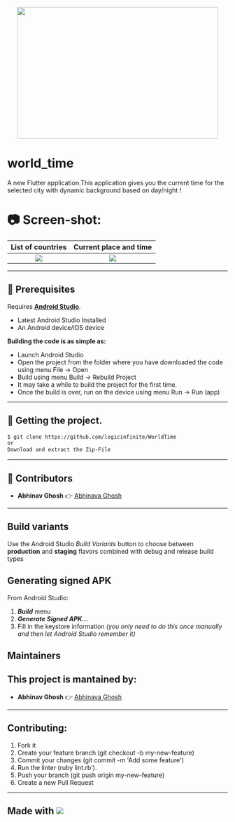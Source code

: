 <p align="center">
  <img width="460" height="300" src="https://ih1.redbubble.net/image.683518800.8491/st,small,507x507-pad,600x600,f8f8f8.jpg">
</p>


# world_time

A new Flutter application.This application gives you the current time for the selected city with dynamic background based on day/night !

#  :camera: Screen-shot:

List of countries          | Current place and time 
:-------------------------:|:-------------------------:
![](https://github.com/logicinfinite/WorldTime/blob/master/list.jpeg)  |  ![](https://github.com/logicinfinite/WorldTime/blob/master/home.jpeg)


 ---

##  :dart: Prerequisites

Requires  [**Android Studio**](https://developer.android.com/studio).

 * Latest Android Studio Installed
 * An Android device/iOS device
 
 **Building the code is as simple as:**

 * Launch Android Studio
 * Open the project from the folder where you have downloaded the code using menu File -> Open
 * Build using menu Build -> Rebuild Project
 * It may take a while to build the project for the first time.
 * Once the build is over, run on the device using menu Run -> Run (app)
 
 ---

## :dart: Getting the project.

```sh
$ git clone https://github.com/logicinfinite/WorldTime
or 
Download and extract the Zip-File
```
 ---

## :dart:  Contributors

-   **Abhinav Ghosh**  :point_right: [Abhinava Ghosh](https://github.com/logicinfinite) 

  ---

## Build variants
Use the Android Studio *Build Variants* button to choose between **production** and **staging** flavors combined with debug and release build types


## Generating signed APK
From Android Studio:
1. ***Build*** menu
2. ***Generate Signed APK...***
3. Fill in the keystore information *(you only need to do this once manually and then let Android Studio remember it)*

## Maintainers
This project is mantained by:
-  
-   **Abhinav Ghosh**  :point_right: [Abhinava Ghosh](https://github.com/logicinfinite) 

  ---
 
## Contributing:

1. Fork it
2. Create your feature branch (git checkout -b my-new-feature)
3. Commit your changes (git commit -m 'Add some feature')
4. Run the linter (ruby lint.rb').
5. Push your branch (git push origin my-new-feature)
6. Create a new Pull Request

 ---

## Made with  <img src="https://img.icons8.com/color/48/000000/flutter.png"/>  
  




